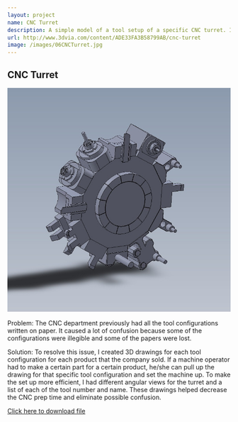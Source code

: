 ```yaml
---
layout: project
name: CNC Turret
description: A simple model of a tool setup of a specific CNC turret. It was used as a visual aid for easy tool setup...(Please click on picture for more detail)
url: http://www.3dvia.com/content/ADE33FA3B58799AB/cnc-turret
image: /images/06CNCTurret.jpg
---
```

CNC Turret
----------

<img class="image fit" src="/images/06CNCTurret.jpg">

Problem: The CNC department previously had all the tool configurations written on paper.
It caused a lot of confusion because some of the configurations were illegible
and some of the papers were lost.

Solution: To resolve this issue, I created 3D drawings
for each tool configuration for each product that the company sold. If a machine
operator had to make a certain part for a certain product, he/she can pull up
the drawing for that specific tool configuration and set the machine up. To make
the set up more efficient, I had different angular views for the turret and a
list of each of the tool number and name. These drawings helped decrease the CNC
prep time and eliminate possible confusion.

[Click here to download file](http://www.3dvia.com/content/ADE33FA3B58799AB/cnc-turret)
